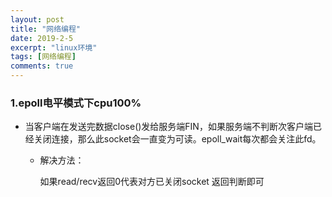 ```yaml
---
layout: post
title: "网络编程"
date: 2019-2-5
excerpt: "linux环境"
tags: [网络编程]
comments: true
---
```


### 1.epoll电平模式下cpu100%

- 当客户端在发送完数据close()发给服务端FIN，如果服务端不判断次客户端已经关闭连接，那么此socket会一直变为可读。epoll_wait每次都会关注此fd。

  - 解决方法：

    如果read/recv返回0代表对方已关闭socket 返回判断即可


